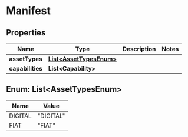 

# Manifest


## Properties

| Name | Type | Description | Notes |
|------------ | ------------- | ------------- | -------------|
|**assetTypes** | [**List&lt;AssetTypesEnum&gt;**](#List&lt;AssetTypesEnum&gt;) |  |  |
|**capabilities** | **List&lt;Capability&gt;** |  |  |



## Enum: List&lt;AssetTypesEnum&gt;

| Name | Value |
|---- | -----|
| DIGITAL | &quot;DIGITAL&quot; |
| FIAT | &quot;FIAT&quot; |



